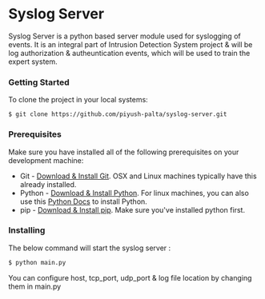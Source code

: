 # Syslog Server
Syslog Server is a python based server module used for syslogging of events. It is an integral part of Intrusion Detection System project & will be log authorization & autheuntication events, which will be used to train the expert system.


### Getting Started
To clone the project in your local systems: 
```console
$ git clone https://github.com/piyush-palta/syslog-server.git
```

### Prerequisites
Make sure you have installed all of the following prerequisites on your development machine:
* Git - [Download & Install Git](https://git-scm.com/downloads). OSX and Linux machines typically have this already installed.
* Python - [Download & Install Python](https://www.python.org/downloads/). For linux machines, you can also use this [Python Docs](https://docs.python-guide.org/starting/install3/linux/) to install Python.
* pip - [Download & Install pip](https://pip.pypa.io/en/stable/installing/). Make sure you've installed python first.

### Installing

The below command will start the syslog server :

```bash
$ python main.py
```
You can configure host, tcp_port, udp_port & log file location by changing them in main.py 
